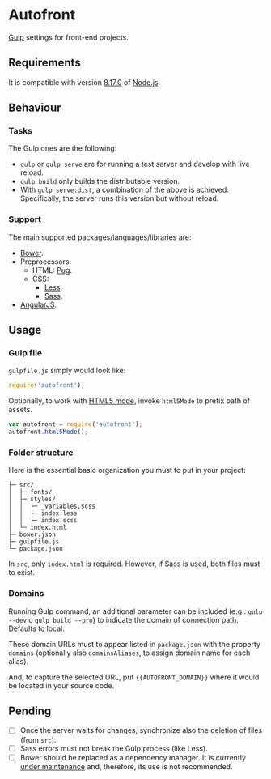 # Autofront

[Gulp](https://gulpjs.com) settings for front-end projects.

## Requirements

It is compatible with version [8.17.0](https://nodejs.org/dist/v8.17.0/) of [Node.js](https://nodejs.org).

## Behaviour

### Tasks

The Gulp ones are the following:

- `gulp` or `gulp serve` are for running a test server and develop with live reload.
- `gulp build` only builds the distributable version.
- With `gulp serve:dist`, a combination of the above is achieved: Specifically, the server runs this version but without reload.

### Support

The main supported packages/languages/libraries are:

- [Bower](https://bower.io).
- Preprocessors:
  - HTML: [Pug](https://pugjs.org).
  - CSS:
    - [Less](https://lesscss.org).
    - [Sass](https://sass-lang.com).
- [AngularJS](https://angularjs.org).

## Usage

### Gulp file

`gulpfile.js` simply would look like:

```js
require('autofront');
```

Optionally, to work with [HTML5 mode](https://docs.angularjs.org/api/ng/provider/$locationProvider#html5Mode), invoke `html5Mode` to prefix path of assets.

```js
var autofront = require('autofront');
autofront.html5Mode();
```

### Folder structure

Here is the essential basic organization you must to put in your project:

```text
├─ src/
│  ├─ fonts/
│  ├─ styles/
│  │  ├─ _variables.scss
│  │  ├─ index.less
│  │  └─ index.scss
│  └─ index.html
├─ bower.json
├─ gulpfile.js
└─ package.json
```

In `src`, only `index.html` is required. However, if Sass is used, both files must to exist.

### Domains

Running Gulp command, an additional parameter can be included (e.g.: `gulp --dev` o `gulp build --pro`) to indicate the domain of connection path. Defaults to local.

These domain URLs must to appear listed in `package.json` with the property `domains` (optionally also `domainsAliases`, to assign domain name for each alias).

And, to capture the selected URL, put `{{AUTOFRONT_DOMAIN}}` where it would be located in your source code.

## Pending

- [ ] Once the server waits for changes, synchronize also the deletion of files (from `src`).
- [ ] Sass errors must not break the Gulp process (like Less).
- [ ] Bower should be replaced as a dependency manager. It is currently [under maintenance](https://bower.io/blog/2017/how-to-migrate-away-from-bower/) and, therefore, its use is not recommended.